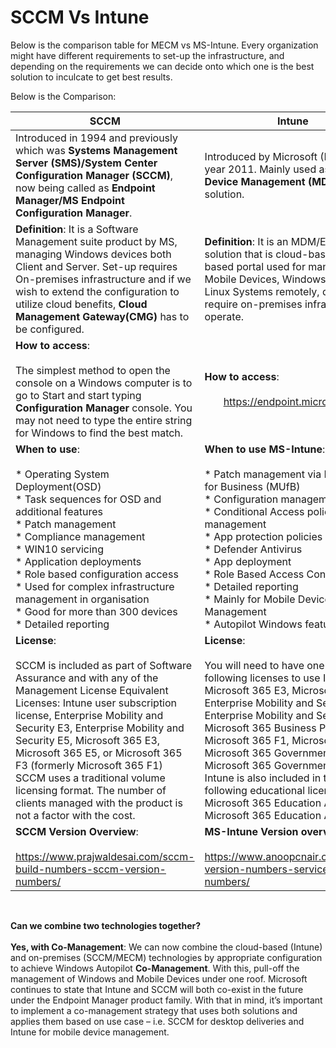 # SCCM Vs Intune

Below is the comparison table for MECM vs MS-Intune. Every organization might have different requirements to set-up the infrastructure, and depending on the requirements we can decide onto which one is the best solution to inculcate to get best results.

Below is the Comparison:


|          SCCM            |               Intune               |
| -------------------------| ---------------------------------- |
| Introduced in 1994 and previously which was **Systems Management Server (SMS)/System Center Configuration Manager (SCCM)**, now being called as **Endpoint Manager/MS Endpoint Configuration Manager**. | Introduced by Microsoft (MS) in the year 2011. Mainly used as a **Mobile Device Management (MDM)** solution.
|**Definition**: It is a Software Management suite product by MS, managing Windows devices both Client and Server. Set-up requires On-premises infrastructure and if we wish to extend the configuration to utilize cloud benefits, **Cloud Management Gateway(CMG)** has to be configured. | **Definition**: It is an MDM/EMM solution that is cloud-based, web-based portal used for managing the Mobile Devices, Windows Systems, Linux Systems remotely, does not require on-premises infrastructure to operate.
|**How to access**:<br/><br/> The simplest method to open the console on a Windows computer is to go to Start and start typing **Configuration Manager** console. You may not need to type the entire string for Windows to find the best match. | **How to access**: <br/><br/> &nbsp;&nbsp;&nbsp;&nbsp;&nbsp;&nbsp; https://endpoint.microsoft.com
|**When to use**: <br/> <br/> * Operating System Deployment(OSD) <br/> * Task sequences for OSD and additional features<br/> * Patch management <br/> * Compliance management<br/> * WIN10 servicing<br/> * Application deployments<br/> * Role based configuration access<br/> * Used for complex infrastructure management in organisation<br/> * Good for more than 300 devices<br/> * Detailed reporting | **When to use MS-Intune**: <br/> <br/> * Patch management via MS Update for Business (MUfB) <br/>* Configuration management <br/> * Conditional Access policy management <br/> * App protection policies<br/> * Defender Antivirus<br/> * App deployment<br/> * Role Based Access Control<br/> * Detailed reporting<br/> * Mainly for Mobile Device Management<br/> * Autopilot Windows feature
|**License**:<br/><br/> SCCM is included as part of Software Assurance and with any of the Management License Equivalent Licenses: Intune user subscription license, Enterprise Mobility and Security E3, Enterprise Mobility and Security E5, Microsoft 365 E3, Microsoft 365 E5, or Microsoft 365 F3 (formerly Microsoft 365 F1) SCCM uses a traditional volume licensing format. The number of clients managed with the product is not a factor with the cost. | **License**:<br/><br/> You will need to have one of the following licenses to use Intune: Microsoft 365 E3, Microsoft 365 E5, Enterprise Mobility and Security E3, Enterprise Mobility and Security E5, Microsoft 365 Business Premium, Microsoft 365 F1, Microsoft 365 F3, Microsoft 365 Government G3, or Microsoft 365 Government G5. <br/> Intune is also included in the following educational licenses: Microsoft 365 Education A3 or Microsoft 365 Education A5.
|**SCCM Version Overview**: <br/> <br/> https://www.prajwaldesai.com/sccm-build-numbers-sccm-version-numbers/ | **MS-Intune Version overview**: <br/> <br/> https://www.anoopcnair.com/intune-version-numbers-service-release-numbers/
<br/>

**Can we combine two technologies together? <br/> <br/>
Yes, with Co-Management**: We can now combine the cloud-based (Intune) and on-premises (SCCM/MECM) technologies by appropriate configuration to achieve Windows Autopilot **Co-Management**. With this, pull-off the management of Windows and Mobile Devices under one roof. Microsoft continues to state that Intune and SCCM will both co-exist in the future under the Endpoint Manager product family. With that in mind, it’s important to implement a co-management strategy that uses both solutions and applies them based on use case – i.e. SCCM for desktop deliveries and Intune for mobile device management. 
